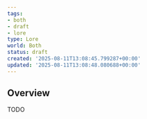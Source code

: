 ```yaml
---
tags:
- both
- draft
- lore
type: Lore
world: Both
status: draft
created: '2025-08-11T13:08:45.799287+00:00'
updated: '2025-08-11T13:08:48.080688+00:00'
---
```



## Overview

TODO
